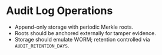 # Audit Log Operations

- Append-only storage with periodic Merkle roots.
- Roots should be anchored externally for tamper evidence.
- Storage should emulate WORM; retention controlled via `AUDIT_RETENTION_DAYS`.
